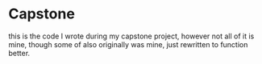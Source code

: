 # Capstone
this is the code I wrote during my capstone project, however not all of it is mine, though some of also originally was mine, just rewritten to function better.

